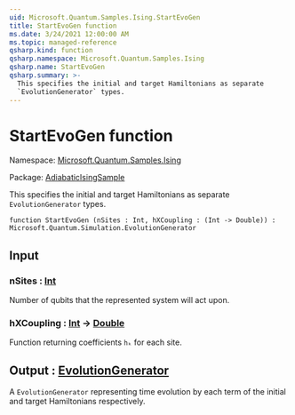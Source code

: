 ```yaml
---
uid: Microsoft.Quantum.Samples.Ising.StartEvoGen
title: StartEvoGen function
ms.date: 3/24/2021 12:00:00 AM
ms.topic: managed-reference
qsharp.kind: function
qsharp.namespace: Microsoft.Quantum.Samples.Ising
qsharp.name: StartEvoGen
qsharp.summary: >-
  This specifies the initial and target Hamiltonians as separate
  `EvolutionGenerator` types.
---
```


# StartEvoGen function

Namespace: [Microsoft.Quantum.Samples.Ising](xref:Microsoft.Quantum.Samples.Ising)

Package: [AdiabaticIsingSample](https://nuget.org/packages/AdiabaticIsingSample)


This specifies the initial and target Hamiltonians as separate`EvolutionGenerator` types.

```qsharp
function StartEvoGen (nSites : Int, hXCoupling : (Int -> Double)) : Microsoft.Quantum.Simulation.EvolutionGenerator
```


## Input

### nSites : [Int](xref:microsoft.quantum.lang-ref.int)

Number of qubits that the represented system will act upon.


### hXCoupling : [Int](xref:microsoft.quantum.lang-ref.int) -> [Double](xref:microsoft.quantum.lang-ref.double)

Function returning coefficients `hₖ` for each site.



## Output : [EvolutionGenerator](xref:Microsoft.Quantum.Simulation.EvolutionGenerator)

A `EvolutionGenerator` representing time evolution by each term of theinitial and target Hamiltonians respectively.